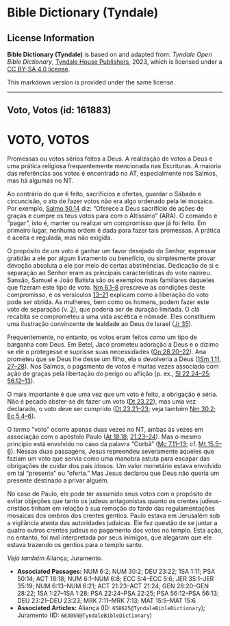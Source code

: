 # Bible Dictionary (Tyndale)

## License Information

**Bible Dictionary (Tyndale)** is based on and adapted from: _Tyndale Open Bible Dictionary_, [Tyndale House Publishers](https://tyndaleopenresources.com/), 2023, which is licensed under a [CC BY-SA 4.0 license](https://creativecommons.org/licenses/by-sa/4.0/legalcode.en).

This markdown version is provided under the same license.



--------------------------------

## Voto, Votos (id: 161883)

VOTO, VOTOS
===========

Promessas ou votos sérios feitos a Deus. A realização de votos a Deus é uma prática religiosa frequentemente mencionada nas Escrituras. A maioria das referências aos votos é encontrada no AT, especialmente nos Salmos, mas há algumas no NT.

Ao contrário do que é feito, sacrifícios e ofertas, guardar o Sábado e circuncisão, o ato de fazer votos não era algo ordenado pela lei mosaica. Por exemplo, [Salmo 50\.14](https://ref.ly/Ps50:14) diz: “Oferece a Deus sacrifício de ações de graças e cumpre os teus votos para com o Altíssimo” (ARA). O comando é “pagar”, isto é, manter ou realizar um compromisso que já foi feito. Em primeiro lugar, nenhuma ordem é dada para fazer tais promessas. A prática é aceita e regulada, mas não exigida.

O propósito de um voto é ganhar um favor desejado do Senhor, expressar gratidão a ele por algum livramento ou benefício, ou simplesmente provar devoção absoluta a ele por meio de certas abstinências. Dedicação de si e separação ao Senhor eram as principais características do voto nazireu. Sansão, Samuel e João Batista são os exemplos mais familiares daqueles que fizeram este tipo de voto. [Nm 6\.1–8](https://ref.ly/Num6:1-Num6:8) prescreve as condições deste compromisso, e os versículos [13–21](https://ref.ly/Num6:13-Num6:21) explicam como a liberação do voto pode ser obtida. As mulheres, bem como os homens, podem fazer este voto de separação (v. [2](https://ref.ly/Num6:2)), que poderia ser de duração limitada. O clã recabita se comprometeu a uma vida ascética e nômade. Eles constituem uma ilustração convincente de lealdade ao Deus de Israel ([Jr 35](https://ref.ly/Jer35:1-Jer35:19)).

Frequentemente, no entanto, os votos eram feitos como um tipo de barganha com Deus. Em Betel, Jacó prometeu adoração a Deus e o dízimo se ele o protegesse e suprisse suas necessidades ([Gn 28\.20–22](https://ref.ly/Gen28:20-Gen28:22)). Ana prometeu que se Deus lhe desse um filho, ela o devolveria a Deus ([1Sm 1\.11, 27–28](https://ref.ly/1Sam1:11)). Nos Salmos, o pagamento de votos é muitas vezes associado com ação de graças pela libertação do perigo ou aflição (p. ex., [Sl 22\.24–25](https://ref.ly/Ps22:24-Ps22:25); [56\.12–13](https://ref.ly/Ps56:12-Ps56:13)).

O mais importante é que uma vez que um voto é feito, a obrigação é séria. Não é pecado abster\-se de fazer um voto ([Dt 23\.22](https://ref.ly/Deut23:22)), mas uma vez declarado, o voto deve ser cumprido ([Dt 23\.21–23](https://ref.ly/Deut23:21-Deut23:23); veja também [Nm 30\.2](https://ref.ly/Num30:2); [Ec 5\.4–6](https://ref.ly/Eccl5:4-Eccl5:6)).

O termo “voto” ocorre apenas duas vezes no NT, ambas às vezes em associação com o apóstolo Paulo ([At 18\.18](https://ref.ly/Acts18:18); [21\.23–24](https://ref.ly/Acts21:23-Acts21:24)). Mas o mesmo princípio está envolvido no caso da palavra “Corbã” ([Mc 7\.11–13](https://ref.ly/Mark7:11-Mark7:13); cf. [Mt 15\.5–6](https://ref.ly/Matt15:5-Matt15:6)). Nessas duas passagens, Jesus repreendeu severamente aqueles que faziam um voto que servia como uma manobra astuta para escapar das obrigações de cuidar dos pais idosos. Um valor monetário estava envolvido em tal “presente” ou “oferta.” Mas Jesus declarou que Deus não queria um presente destinado a privar alguém.

No caso de Paulo, ele pode ter assumido seus votos com o propósito de evitar objeções que tanto os judeus antagonistas quanto os crentes judeus\-cristãos tinham em relação à sua remoção do fardo das regulamentações mosaicas dos ombros dos crentes gentios. Paulo estava em Jerusalém sob a vigilância atenta das autoridades judaicas. Ele fez questão de se juntar a quatro outros crentes judeus no pagamento dos votos no templo. Esta ação, no entanto, foi mal interpretada por seus inimigos, que alegaram que ele estava trazendo os gentios para o templo santo.

*Veja também* Aliança; Juramento.

* **Associated Passages:** NUM 6:2; NUM 30:2; DEU 23:22; 1SA 1:11; PSA 50:14; ACT 18:18; NUM 6:1–NUM 6:8; ECC 5:4–ECC 5:6; JER 35:1–JER 35:19; NUM 6:13–NUM 6:21; ACT 21:23–ACT 21:24; GEN 28:20–GEN 28:22; 1SA 1:27–1SA 1:28; PSA 22:24–PSA 22:25; PSA 56:12–PSA 56:13; DEU 23:21–DEU 23:23; MRK 7:11–MRK 7:13; MAT 15:5–MAT 15:6
* **Associated Articles:** Aliança (ID: `658625@TyndaleBibleDictionary`); Juramento (ID: `683050@TyndaleBibleDictionary`)

